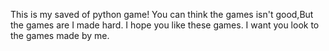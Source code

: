 This is my saved of python game!
You can think the games isn't good,But the games are I made hard.
I hope you like these games.
I want you look to the games made by me.

